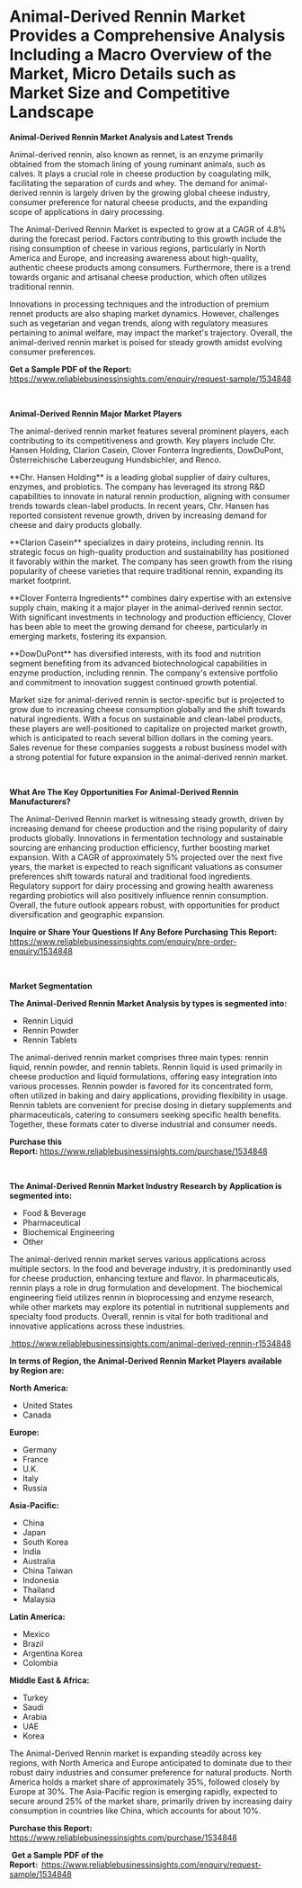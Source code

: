 <p><h1>Animal-Derived Rennin Market Provides a Comprehensive Analysis Including a Macro Overview of the Market, Micro Details such as Market Size and Competitive Landscape</h1></p><p><strong>Animal-Derived Rennin Market Analysis and Latest Trends</strong></p>
<p><p>Animal-derived rennin, also known as rennet, is an enzyme primarily obtained from the stomach lining of young ruminant animals, such as calves. It plays a crucial role in cheese production by coagulating milk, facilitating the separation of curds and whey. The demand for animal-derived rennin is largely driven by the growing global cheese industry, consumer preference for natural cheese products, and the expanding scope of applications in dairy processing.</p><p>The Animal-Derived Rennin Market is expected to grow at a CAGR of 4.8% during the forecast period. Factors contributing to this growth include the rising consumption of cheese in various regions, particularly in North America and Europe, and increasing awareness about high-quality, authentic cheese products among consumers. Furthermore, there is a trend towards organic and artisanal cheese production, which often utilizes traditional rennin. </p><p>Innovations in processing techniques and the introduction of premium rennet products are also shaping market dynamics. However, challenges such as vegetarian and vegan trends, along with regulatory measures pertaining to animal welfare, may impact the market's trajectory. Overall, the animal-derived rennin market is poised for steady growth amidst evolving consumer preferences.</p></p>
<p><strong>Get a Sample PDF of the Report:&nbsp;</strong> <a href="https://www.reliablebusinessinsights.com/enquiry/request-sample/1534848?utm_campaign=3168&utm_medium=2&utm_source=Github&utm_content=ia&utm_term=19042025&utm_id=animal-derived-rennin">https://www.reliablebusinessinsights.com/enquiry/request-sample/1534848</a></p>
<p>&nbsp;</p>
<p><strong>Animal-Derived Rennin Major Market Players</strong></p>
<p><p>The animal-derived rennin market features several prominent players, each contributing to its competitiveness and growth. Key players include Chr. Hansen Holding, Clarion Casein, Clover Fonterra Ingredients, DowDuPont, Österreichische Laberzeugung Hundsbichler, and Renco.</p><p>**Chr. Hansen Holding** is a leading global supplier of dairy cultures, enzymes, and probiotics. The company has leveraged its strong R&D capabilities to innovate in natural rennin production, aligning with consumer trends towards clean-label products. In recent years, Chr. Hansen has reported consistent revenue growth, driven by increasing demand for cheese and dairy products globally.</p><p>**Clarion Casein** specializes in dairy proteins, including rennin. Its strategic focus on high-quality production and sustainability has positioned it favorably within the market. The company has seen growth from the rising popularity of cheese varieties that require traditional rennin, expanding its market footprint.</p><p>**Clover Fonterra Ingredients** combines dairy expertise with an extensive supply chain, making it a major player in the animal-derived rennin sector. With significant investments in technology and production efficiency, Clover has been able to meet the growing demand for cheese, particularly in emerging markets, fostering its expansion.</p><p>**DowDuPont** has diversified interests, with its food and nutrition segment benefiting from its advanced biotechnological capabilities in enzyme production, including rennin. The company's extensive portfolio and commitment to innovation suggest continued growth potential.</p><p>Market size for animal-derived rennin is sector-specific but is projected to grow due to increasing cheese consumption globally and the shift towards natural ingredients. With a focus on sustainable and clean-label products, these players are well-positioned to capitalize on projected market growth, which is anticipated to reach several billion dollars in the coming years. Sales revenue for these companies suggests a robust business model with a strong potential for future expansion in the animal-derived rennin market.</p></p>
<p>&nbsp;</p>
<p><strong>What Are The Key Opportunities For Animal-Derived Rennin Manufacturers?</strong></p>
<p><p>The Animal-Derived Rennin market is witnessing steady growth, driven by increasing demand for cheese production and the rising popularity of dairy products globally. Innovations in fermentation technology and sustainable sourcing are enhancing production efficiency, further boosting market expansion. With a CAGR of approximately 5% projected over the next five years, the market is expected to reach significant valuations as consumer preferences shift towards natural and traditional food ingredients. Regulatory support for dairy processing and growing health awareness regarding probiotics will also positively influence rennin consumption. Overall, the future outlook appears robust, with opportunities for product diversification and geographic expansion.</p></p>
<p><strong>Inquire or Share Your Questions If Any Before Purchasing This Report:</strong> <a href="https://www.reliablebusinessinsights.com/enquiry/pre-order-enquiry/1534848?utm_campaign=3168&utm_medium=2&utm_source=Github&utm_content=ia&utm_term=19042025&utm_id=animal-derived-rennin">https://www.reliablebusinessinsights.com/enquiry/pre-order-enquiry/1534848</a></p>
<p>&nbsp;</p>
<p><strong>Market Segmentation</strong></p>
<p><strong>The Animal-Derived Rennin Market Analysis by types is segmented into:</strong></p>
<p><ul><li>Rennin Liquid</li><li>Rennin Powder</li><li>Rennin Tablets</li></ul></p>
<p><p>The animal-derived rennin market comprises three main types: rennin liquid, rennin powder, and rennin tablets. Rennin liquid is used primarily in cheese production and liquid formulations, offering easy integration into various processes. Rennin powder is favored for its concentrated form, often utilized in baking and dairy applications, providing flexibility in usage. Rennin tablets are convenient for precise dosing in dietary supplements and pharmaceuticals, catering to consumers seeking specific health benefits. Together, these formats cater to diverse industrial and consumer needs.</p></p>
<p><strong>Purchase this Report:&nbsp;</strong><a href="https://www.reliablebusinessinsights.com/purchase/1534848?utm_campaign=3168&utm_medium=2&utm_source=Github&utm_content=ia&utm_term=19042025&utm_id=animal-derived-rennin">https://www.reliablebusinessinsights.com/purchase/1534848</a></p>
<p>&nbsp;</p>
<p><strong>The Animal-Derived Rennin Market Industry Research by Application is segmented into:</strong></p>
<p><ul><li>Food & Beverage</li><li>Pharmaceutical</li><li>Biochemical Engineering</li><li>Other</li></ul></p>
<p><p>The animal-derived rennin market serves various applications across multiple sectors. In the food and beverage industry, it is predominantly used for cheese production, enhancing texture and flavor. In pharmaceuticals, rennin plays a role in drug formulation and development. The biochemical engineering field utilizes rennin in bioprocessing and enzyme research, while other markets may explore its potential in nutritional supplements and specialty food products. Overall, rennin is vital for both traditional and innovative applications across these industries.</p></p>
<p><a href="https://www.reliablebusinessinsights.com/animal-derived-rennin-r1534848?utm_campaign=3168&utm_medium=2&utm_source=Github&utm_content=ia&utm_term=19042025&utm_id=animal-derived-rennin">&nbsp;https://www.reliablebusinessinsights.com/animal-derived-rennin-r1534848</a></p>
<p><strong>In terms of Region, the Animal-Derived Rennin Market Players available by Region are:</strong></p>
<p>
    <p> <strong> North America: </strong>
        <ul>
            <li>United States</li>
            <li>Canada</li>
        </ul>
        </p> 
    <p> <strong> Europe: </strong>
        <ul>
            <li>Germany</li>
            <li>France</li>
            <li>U.K.</li>
            <li>Italy</li>
            <li>Russia</li>
        </ul>
        </p> 
    <p> <strong> Asia-Pacific: </strong>
        <ul>
            <li>China</li>
            <li>Japan</li>
            <li>South Korea</li>
            <li>India</li>
            <li>Australia</li>
            <li>China Taiwan</li>
            <li>Indonesia</li>
            <li>Thailand</li>
            <li>Malaysia</li>
        </ul>
        </p> 
    <p> <strong> Latin America: </strong>
        <ul>
            <li>Mexico</li>
            <li>Brazil</li>
            <li>Argentina Korea</li>
            <li>Colombia</li>
        </ul>
        </p> 
    <p> <strong> Middle East & Africa: </strong>
        <ul>
            <li>Turkey</li>
            <li>Saudi</li>
            <li>Arabia</li>
            <li>UAE</li>
            <li>Korea</li>
        </ul>
    </p>
    </p>
<p><p>The Animal-Derived Rennin market is expanding steadily across key regions, with North America and Europe anticipated to dominate due to their robust dairy industries and consumer preference for natural products. North America holds a market share of approximately 35%, followed closely by Europe at 30%. The Asia-Pacific region is emerging rapidly, expected to secure around 25% of the market share, primarily driven by increasing dairy consumption in countries like China, which accounts for about 10%.</p></p>
<p><strong>Purchase this Report: </strong><a href="https://www.reliablebusinessinsights.com/purchase/1534848?utm_campaign=3168&utm_medium=2&utm_source=Github&utm_content=ia&utm_term=19042025&utm_id=animal-derived-rennin">https://www.reliablebusinessinsights.com/purchase/1534848</a></p>
<p>&nbsp;<strong>Get a Sample PDF of the Report:&nbsp;&nbsp;</strong><a href="https://www.reliablebusinessinsights.com/enquiry/request-sample/1534848?utm_campaign=3168&utm_medium=2&utm_source=Github&utm_content=ia&utm_term=19042025&utm_id=animal-derived-rennin">https://www.reliablebusinessinsights.com/enquiry/request-sample/1534848</a></p>
<p><strong></strong></p>
<p><p></p><p></p><p></p></p>